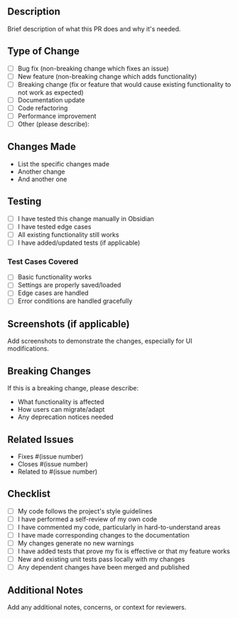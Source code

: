 ## Description

Brief description of what this PR does and why it's needed.

## Type of Change

- [ ] Bug fix (non-breaking change which fixes an issue)
- [ ] New feature (non-breaking change which adds functionality)
- [ ] Breaking change (fix or feature that would cause existing functionality to not work as expected)
- [ ] Documentation update
- [ ] Code refactoring
- [ ] Performance improvement
- [ ] Other (please describe):

## Changes Made

- List the specific changes made
- Another change
- And another one

## Testing

- [ ] I have tested this change manually in Obsidian
- [ ] I have tested edge cases
- [ ] All existing functionality still works
- [ ] I have added/updated tests (if applicable)

### Test Cases Covered

- [ ] Basic functionality works
- [ ] Settings are properly saved/loaded
- [ ] Edge cases are handled
- [ ] Error conditions are handled gracefully

## Screenshots (if applicable)

Add screenshots to demonstrate the changes, especially for UI modifications.

## Breaking Changes

If this is a breaking change, please describe:
- What functionality is affected
- How users can migrate/adapt
- Any deprecation notices needed

## Related Issues

- Fixes #(issue number)
- Closes #(issue number)
- Related to #(issue number)

## Checklist

- [ ] My code follows the project's style guidelines
- [ ] I have performed a self-review of my own code
- [ ] I have commented my code, particularly in hard-to-understand areas
- [ ] I have made corresponding changes to the documentation
- [ ] My changes generate no new warnings
- [ ] I have added tests that prove my fix is effective or that my feature works
- [ ] New and existing unit tests pass locally with my changes
- [ ] Any dependent changes have been merged and published

## Additional Notes

Add any additional notes, concerns, or context for reviewers. 